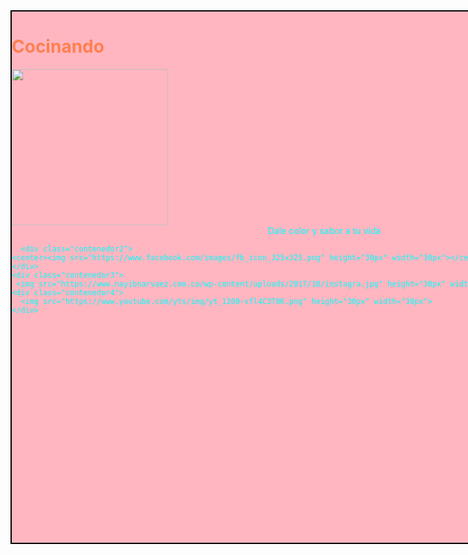 <html>
  <head>
    <tittle></tittle>
 <style>
   .contenedor{
   text-aling: center;
   background: LightPink;
   border: 2px solid black;
   height: 850px;
   width: 1000px;
   float: left;
   }
    .contenedor2{
   text-aling: above;
   background: Image;
   border: 2px solid black;
   height: 30px;
   width: 30px;
   float: right;
   }
    .contenedor3{
   text-aling: above;
   background: Image;
   border: 2px solid black;
   height: 30px;
   width: 30px;
   float: right;
   }
    .contenedor4{
   text-aling: above;
   background: Image;
   border: 2px solid black;
   height: 30px;
   width: 30px;
   float: right;
   }
    </style>
  </head>
  <body>
    <div class="contenedor">
      <h1><font color="Coral">Cocinando</h1>
        <img src="https://t3.ftcdn.net/jpg/00/37/54/08/500_F_37540842_yhRP0cjzROZDg4wNDlehdwyrYhOjD1C2.jpg" height="250" width="250">
        <font color="Aqua"><center>Dale color y sabor a tu vida</center>
 
      <div class="contenedor2">
    <center><img src="https://www.facebook.com/images/fb_icon_325x325.png" height="30px" width="30px"></center>
    </div>
    <div class="contenedor3">
     <img src="https://www.nayibnarvaez.com.co/wp-content/uploads/2017/10/instagra.jpg" height="30px" width="30px">
    <div class="contenedor4">
      <img src="https://www.youtube.com/yts/img/yt_1200-vfl4C3T0K.png" height="30px" width="30px">
    </div>
    

